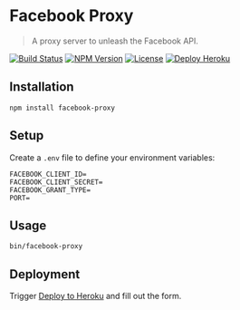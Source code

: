 Facebook Proxy
==============

> A proxy server to unleash the Facebook API.

[![Build Status](https://img.shields.io/travis/redaxmedia/facebook-proxy.svg)](https://travis-ci.org/redaxmedia/facebook-proxy)
[![NPM Version](https://img.shields.io/npm/v/facebook-proxy.svg)](https://npmjs.com/package/facebook-proxy)
[![License](https://img.shields.io/npm/l/facebook-proxy.svg)](https://npmjs.com/package/facebook-proxy)
[![Deploy Heroku](https://img.shields.io/badge/deploy-heroku-7056bf.svg)](https://heroku.com/deploy?template=https://github.com/redaxmedia/facebook-proxy)


Installation
------------

```
npm install facebook-proxy 
```


Setup
-----

Create a `.env` file to define your environment variables:

```
FACEBOOK_CLIENT_ID=
FACEBOOK_CLIENT_SECRET=
FACEBOOK_GRANT_TYPE=
PORT=
```


Usage
-----

```
bin/facebook-proxy
```


Deployment
----------

Trigger [Deploy to Heroku](https://heroku.com/deploy?template=https://github.com/redaxmedia/facebook-proxy) and fill out the form.
